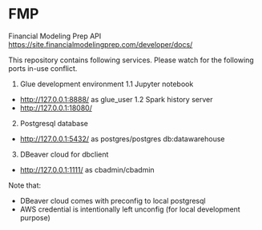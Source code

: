 # FMP
Financial Modeling Prep API https://site.financialmodelingprep.com/developer/docs/

This repository contains following services. Please watch for the following ports in-use conflict.

1. Glue development environment
 1.1 Jupyter notebook 
 - http://127.0.0.1:8888/  as glue_user
 1.2 Spark history server
 - http://127.0.0.1:18080/

2. Postgresql database
- http://127.0.0.1:5432/ as postgres/postgres db:datawarehouse

3. DBeaver cloud for dbclient
- http://127.0.0.1:1111/ as cbadmin/cbadmin


Note that: 
- DBeaver cloud comes with preconfig to local postgresql
- AWS credential is intentionally left unconfig (for local development purpose)